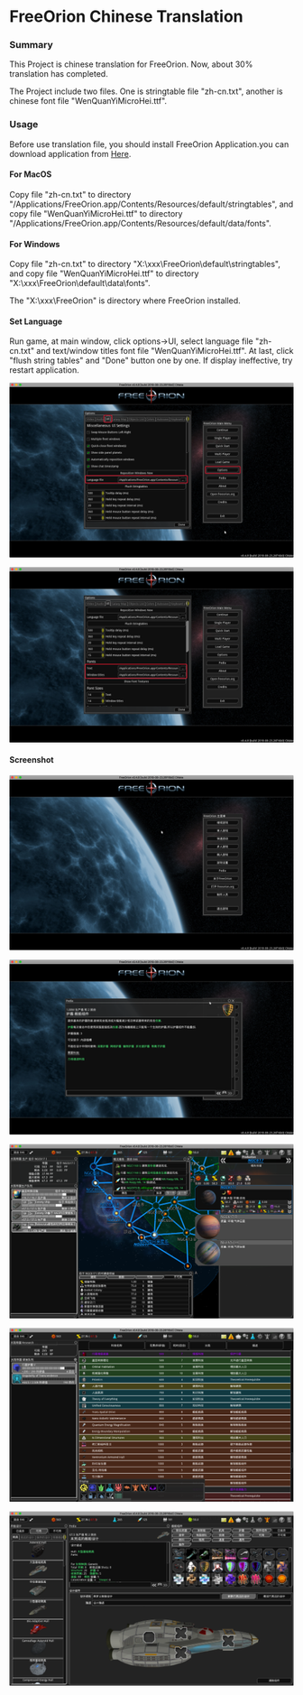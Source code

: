 # FreeOrion Chinese Translation
### Summary

This Project is chinese  translation for FreeOrion. Now, about 30% translation has completed.

The Project include two files. One is stringtable file "zh-cn.txt", another is chinese font file "WenQuanYiMicroHei.ttf".

### Usage

Before use translation file, you should install FreeOrion Application.you can download application from [Here](https://github.com/freeorion/freeorion/releases).

#### For MacOS

Copy file "zh-cn.txt" to directory "/Applications/FreeOrion.app/Contents/Resources/default/stringtables", and copy file "WenQuanYiMicroHei.ttf" to directory "/Applications/FreeOrion.app/Contents/Resources/default/data/fonts".

#### For Windows

Copy file "zh-cn.txt" to directory "X:\xxx\FreeOrion\default\stringtables\", and copy file "WenQuanYiMicroHei.ttf" to directory "X:\xxx\FreeOrion\default\data\fonts".

The "X:\xxx\FreeOrion" is directory where FreeOrion installed.

#### Set Language

Run game, at main window, click options->UI, select language file "zh-cn.txt" and text/window titles font file "WenQuanYiMicroHei.ttf". At last, click "flush string tables" and "Done" button one by one. If display  ineffective, try restart application.

![](images/language-1.png)

![](images/language-2.png)



#### Screenshot

![](images/example-1.png)

![](images/example-2.png)

![](images/example-3.png)

![](images/example-4.png)

![](images/example-5.png)

